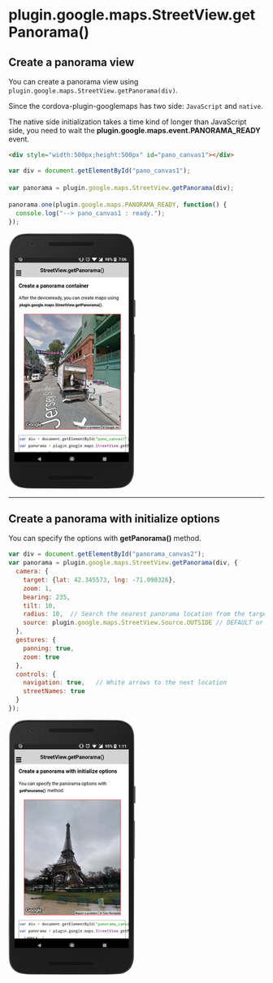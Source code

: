 # plugin.google.maps.StreetView.getPanorama()

## Create a panorama view

You can create a panorama view using `plugin.google.maps.StreetView.getPanorama(div)`.

Since the cordova-plugin-googlemaps has two side: `JavaScript` and `native`.

The native side initialization takes a time kind of longer than JavaScript side, you need to wait the **plugin.google.maps.event.PANORAMA_READY** event.

```html
<div style="width:500px;height:500px" id="pano_canvas1"></div>
```

```js
var div = document.getElementById("pano_canvas1");

var panorama = plugin.google.maps.StreetView.getPanorama(div);

panorama.one(plugin.google.maps.PANORAMA_READY, function() {
  console.log("--> pano_canvas1 : ready.");
});
```

<img src="image1.png" width="250">

-----------------------------------------------------------------------------------------------

## Create a panorama with initialize options

You can specify the options with **getPanorama()** method.


```js
var div = document.getElementById("panorama_canvas2");
var panorama = plugin.google.maps.StreetView.getPanorama(div, {
  camera: {
    target: {lat: 42.345573, lng: -71.098326},
    zoom: 1,
    bearing: 235,
    tilt: 10,
    radius: 10,  // Search the nearest panorama location from the target property. Default is 50m.
    source: plugin.google.maps.StreetView.Source.OUTSIDE // DEFAULT or OUTSIDE
  },
  gestures: {
    panning: true,
    zoom: true
  },
  controls: {
    navigation: true,   // White arrows to the next location
    streetNames: true
  }
});
```

<img src="image2.png" width="250">
